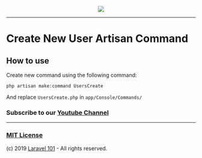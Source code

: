 <p align="center"><a href="https://laravel101.com" target="_blank"><img src="https://user-images.githubusercontent.com/10295466/56030519-b302f780-5d25-11e9-8344-a9690cf54d63.png"></a></p>

---

# Create New User Artisan Command

## How to use


Create new command using the following command:

```
php artisan make:command UsersCreate
```

And replace ```UsersCreate.php``` in ```app/Console/Commands/```

### Subscribe to our [Youtube Channel](https://www.youtube.com/channel/UCxcoXXEjRERiLX1ixP-3Vew)

---
### [MIT License](https://opensource.org/licenses/MIT)
(c) 2019 [Laravel 101](https://laravel101.com) - All rights reserved.